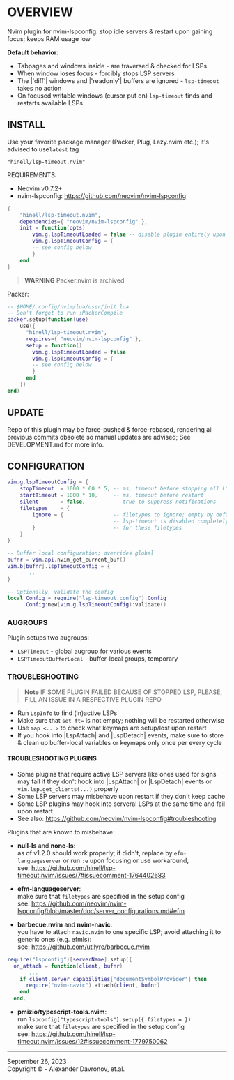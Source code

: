 # OVERVIEW

Nvim plugin for nvim-lspconfig: stop idle servers & restart upon gaining focus;
keeps RAM usage low

**Default behavior**:
* Tabpages and windows inside - are traversed & checked for LSPs
* When window loses focus - forcibly stops LSP servers
* The |'diff'| windows and |'readonly'| buffers are ignored - `lsp-timeout` takes no action
* On focused writable windows (cursor put on) `lsp-timeout` finds and restarts available LSPs 

## INSTALL
Use your favorite package manager (Packer, Plug, Lazy.nvim etc.); it's advised to use`latest` tag

```
"hinell/lsp-timeout.nvim"
```

REQUIREMENTS:

* Neovim v0.7.2+
* nvim-lspconfig: https://github.com/neovim/nvim-lspconfig

```lua
{
    "hinell/lsp-timeout.nvim",
    dependencies={ "neovim/nvim-lspconfig" },
    init = function(opts)
        vim.g.lspTimeoutLoaded = false -- disable plugin entirely upon startup 
        vim.g.lspTimeoutConfig = {
        -- see config below
        }
    end
}
```

> **WARNING**
> Packer.nvim is archived

Packer:
```lua
-- $HOME/.config/nvim/lua/user/init.lua
-- Don't forget to run :PackerCompile
packer.setup(function(use)
    use({
      "hinell/lsp-timeout.nvim",
      requires={ "neovim/nvim-lspconfig" },
      setup = function()
        vim.g.lspTimeoutLoaded = false
        vim.g.lspTimeoutConfig = {
        -- see config below
        }
      end
    })
end)
```

## UPDATE

Repo of this plugin may be force-pushed & force-rebased,
rendering all previous commits obsolete so manual updates are advised;
See DEVELOPMENT.md for more info.

<!-- ## API -->
## CONFIGURATION
```lua
vim.g.lspTimeoutConfig = {
    stopTimeout  = 1000 * 60 * 5, -- ms, timeout before stopping all LSPs 
    startTimeout = 1000 * 10,     -- ms, timeout before restart
    silent       = false,         -- true to suppress notifications
    filetypes    = {
        ignore = {                -- filetypes to ignore; empty by default
                                  -- lsp-timeout is disabled completely
        }                         -- for these filetypes
    }
}

-- Buffer local configuration; overrides global
bufnr = vim.api.nvim_get_current_buf() 
vim.b[bufnr].lspTimeoutConfig = {
    -- ..
}
```

```lua
-- Optionally, validate the config
local Config = require("lsp-timeout.config").Config
      Config:new(vim.g.lspTimeoutConfig):validate()
```

### AUGROUPS

Plugin setups two augroups:
* `LSPTimeout` - global augroup for various events 
* `LSPTimeoutBufferLocal` - buffer-local groups, temporary 

### TROUBLESHOOTING

> **Note**
> IF SOME PLUGIN FAILED BECAUSE OF STOPPED LSP, PLEASE, FILL AN ISSUE IN A RESPECTIVE PLUGIN REPO

* Run `LspInfo` to find (in)active LSPs
* Make sure that `set ft=` is not empty; nothing will be restarted otherwise
* Use `map <...>` to check what keymaps are setup/lost upon restart 
* If you hook into |LspAttach| and |LspDetach| events, make sure to store & clean up buffer-local variables or keymaps only once per every cycle

#### TROUBLESHOOTING PLUGINS
* Some plugins that require active LSP servers like ones used for signs may fail if they don't hook into |LspAttach| or |LspDetach| events or `vim.lsp.get_clients(...)` properly 
* Some LSP servers may misbehave upon restart if they don't keep cache
* Some LSP plugins may hook into serveral LSPs at the same time and fail upon restart
* See also: https://github.com/neovim/nvim-lspconfig#troubleshooting

Plugins that are known to misbehave:
* **null-ls** and **none-ls**:
<br/>as of v1.2.0 should work properly; if didn't, replace by `efm-languageserver` or run `:e` upon focusing or use workaround,
<br/>see: https://github.com/hinell/lsp-timeout.nvim/issues/7#issuecomment-1764402683

* **efm-languageserver**: 
<br/>make sure that `filetypes` are specified in the setup config
<br/>see: https://github.com/neovim/nvim-lspconfig/blob/master/doc/server_configurations.md#efm

* **barbecue.nvim** and **nvim-navic**:
<br/>you have to attach `navic.nvim` to one specific LSP; avoid attaching it to generic ones (e.g. efmls):
<br/>see: https://github.com/utilyre/barbecue.nvim 
```lua
require("lspconfig")[serverName].setup({
  on_attach = function(client, bufnr)
    -- ...
    if client.server_capabilities["documentSymbolProvider"] then
      require("nvim-navic").attach(client, bufnr)
    end
  end,
```

* **pmizio/typescript-tools.nvim**:
<br/>run `lspconfig["typescript-tools"].setup({ filetypes = })` 
<br/>make sure that `filetypes` are specified in the setup config
<br/>see: https://github.com/hinell/lsp-timeout.nvim/issues/12#issuecomment-1779750062

<!-- ## EXAMPLES -->
<!-- ## KEYBINDINGS -->
<!-- ## LEGENDARY -->

----

September 26, 2023</br>
Copyright ©  - Alexander Davronov, et.al.<br>
